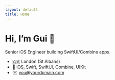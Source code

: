 ```yaml
---
layout: default
title: Home
---
```


# Hi, I’m Gui 👋
Senior iOS Engineer building SwiftUI/Combine apps.

- 🇬🇧 London (St Albans)
- 📱 iOS, Swift, SwiftUI, Combine, UIKit
- ✉️ [you@yourdomain.com](mailto:you@yourdomain.com)
